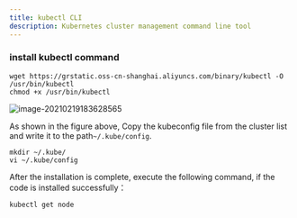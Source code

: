```yaml
---
title: kubectl CLI
description: Kubernetes cluster management command line tool
---
```


### install kubectl command

```
wget https://grstatic.oss-cn-shanghai.aliyuncs.com/binary/kubectl -O /usr/bin/kubectl
chmod +x /usr/bin/kubectl
```

![image-20210219183628565](https://static.goodrain.com/images/5.3/kubeconfig.png)

As shown in the figure above, Copy the kubeconfig file from the cluster list and write it to the path`~/.kube/config`.

```
mkdir ~/.kube/
vi ~/.kube/config
```

After the installation is complete, execute the following command, if the code is installed successfully：

```
kubectl get node
```
